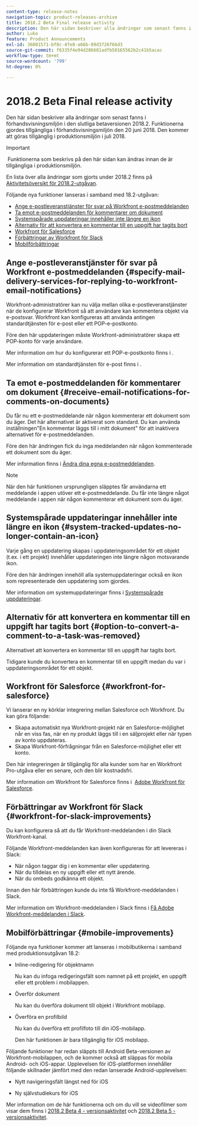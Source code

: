 ```yaml
---
content-type: release-notes
navigation-topic: product-releases-archive
title: 2018.2 Beta Final release activity
description: Den här sidan beskriver alla ändringar som senast fanns i förhandsvisningsmiljön i den slutliga betaversionen 2018.2. Funktionerna gjordes tillgängliga i förhandsvisningsmiljön den 20 juni 2018. Den kommer att göras tillgänglig i produktionsmiljön i juli 2018.
author: Luke
feature: Product Announcements
exl-id: 36001571-bf8c-4fe8-a66b-09d3726f66d3
source-git-commit: f6335f4e94d286681adfb50165562b2c41b5acac
workflow-type: tm+mt
source-wordcount: '799'
ht-degree: 0%

---
```


# 2018.2 Beta Final release activity

Den här sidan beskriver alla ändringar som senast fanns i förhandsvisningsmiljön i den slutliga betaversionen 2018.2. Funktionerna gjordes tillgängliga i förhandsvisningsmiljön den 20 juni 2018. Den kommer att göras tillgänglig i produktionsmiljön i juli 2018.

>[!IMPORTANT]
>
> Funktionerna som beskrivs på den här sidan kan ändras innan de är tillgängliga i produktionsmiljön.

En lista över alla ändringar som gjorts under 2018.2 finns på  [Aktivitetsöversikt för 2018.2-utgåvan](../../../../product-announcements/product-releases/quarterly-release-archive/2018.2-release-activity/2018.2-release-activity-overview.md).

Följande nya funktioner lanseras i samband med 18.2-utgåvan:

* [Ange e-postleveranstjänster för svar på Workfront e-postmeddelanden](#specify-mail-delivery-services-for-replying-to-workfront-email-notifications)
* [Ta emot e-postmeddelanden för kommentarer om dokument](#receive-email-notifications-for-comments-on-documents)
* [Systemspårade uppdateringar innehåller inte längre en ikon](#system-tracked-updates-no-longer-contain-an-icon)
* [Alternativ för att konvertera en kommentar till en uppgift har tagits bort](#option-to-convert-a-comment-to-a-task-was-removed)
* [Workfront för Salesforce](#workfront-for-salesforce)
* [Förbättringar av Workfront för Slack](#workfront-for-slack-improvements)
* [Mobilförbättringar](#mobile-improvements)

## Ange e-postleveranstjänster för svar på Workfront e-postmeddelanden {#specify-mail-delivery-services-for-replying-to-workfront-email-notifications}

Workfront-administratörer kan nu välja mellan olika e-postleveranstjänster när de konfigurerar Workfront så att användare kan kommentera objekt via e-postsvar. Workfront kan konfigureras att använda antingen standardtjänsten för e-post eller ett POP-e-postkonto.

Före den här uppdateringen måste Workfront-administratörer skapa ett POP-konto för varje användare. 

Mer information om hur du konfigurerar ett POP-e-postkonto finns i .

Mer information om standardtjänsten för e-post finns i .

## Ta emot e-postmeddelanden för kommentarer om dokument {#receive-email-notifications-for-comments-on-documents}

Du får nu ett e-postmeddelande när någon kommenterar ett dokument som du äger. Det här alternativet är aktiverat som standard. Du kan använda inställningen&quot;En kommentar läggs till i mitt dokument&quot; för att inaktivera alternativet för e-postmeddelanden.

Före den här ändringen fick du inga meddelanden när någon kommenterade ett dokument som du äger. 

Mer information finns i [Ändra dina egna e-postmeddelanden](../../../../workfront-basics/using-notifications/activate-or-deactivate-your-own-event-notifications.md).

>[!NOTE]
>
När den här funktionen ursprungligen släpptes får användarna ett meddelande i appen utöver ett e-postmeddelande. Du får inte längre något meddelande i appen när någon kommenterar ett dokument som du äger. 

## Systemspårade uppdateringar innehåller inte längre en ikon {#system-tracked-updates-no-longer-contain-an-icon}

Varje gång en uppdatering skapas i uppdateringsområdet för ett objekt (t.ex. i ett projekt) innehåller uppdateringen inte längre någon motsvarande ikon.

Före den här ändringen innehöll alla systemuppdateringar också en ikon som representerade den uppdatering som gjordes.

Mer information om systemuppdateringar finns i [Systemspårade uppdateringar](../../../../administration-and-setup/set-up-workfront/system-tracked-update-feeds/system-tracked-update-feeds.md).

## Alternativ för att konvertera en kommentar till en uppgift har tagits bort {#option-to-convert-a-comment-to-a-task-was-removed}

Alternativet att konvertera en kommentar till en uppgift har tagits bort.

Tidigare kunde du konvertera en kommentar till en uppgift medan du var i uppdateringsområdet för ett objekt.

## Workfront för Salesforce {#workfront-for-salesforce}

Vi lanserar en ny körklar integrering mellan Salesforce och Workfront. Du kan göra följande:

* Skapa automatiskt nya Workfront-projekt när en Salesforce-möjlighet når en viss fas, när en ny produkt läggs till i en säljprojekt eller när typen av konto uppdateras.
* Skapa Workfront-förfrågningar från en Salesforce-möjlighet eller ett konto.

Den här integreringen är tillgänglig för alla kunder som har en Workfront Pro-utgåva eller en senare, och den blir kostnadsfri.

Mer information om Workfront för Salesforce finns i  [Adobe Workfront för Salesforce](../../../../workfront-integrations-and-apps/using-workfront-with-salesforce/workfront-for-salesforce.md).

## Förbättringar av Workfront för Slack {#workfront-for-slack-improvements}

Du kan konfigurera så att du får Workfront-meddelanden i din Slack Workfront-kanal.

Följande Workfront-meddelanden kan även konfigureras för att levereras i Slack:

* När någon taggar dig i en kommentar eller uppdatering.
* När du tilldelas en ny uppgift eller ett nytt ärende.
* När du ombeds godkänna ett objekt.

Innan den här förbättringen kunde du inte få Workfront-meddelanden i Slack.

Mer information om Workfront-meddelanden i Slack finns i [Få Adobe Workfront-meddelanden i Slack](../../../../workfront-integrations-and-apps/using-workfront-with-slack/receive-workfront-notifications-in-slack.md).

## Mobilförbättringar {#mobile-improvements}

Följande nya funktioner kommer att lanseras i mobilbutikerna i samband med produktionsutgåvan 18.2:

* Inline-redigering för objektnamn 

  Nu kan du infoga redigeringsfält som namnet på ett projekt, en uppgift eller ett problem i mobilappen.

* Överför dokument 

  Nu kan du överföra dokument till objekt i Workfront mobilapp.

* Överföra en profilbild 

  Nu kan du överföra ett profilfoto till din iOS-mobilapp.

  Den här funktionen är bara tillgänglig för iOS mobilapp.

Följande funktioner har redan släppts till Android Beta-versionen av Workfront-mobilappen, och de kommer också att släppas för mobila Android- och iOS-appar. Upplevelsen för iOS-plattformen innehåller följande skillnader jämfört med den redan lanserade Android-upplevelsen:

* Nytt navigeringsfält längst ned för iOS 

* Ny självstudiekurs för iOS 

Mer information om de här funktionerna och om du vill se videofilmer som visar dem finns i [2018.2 Beta 4 - versionsaktivitet](../../../../product-announcements/product-releases/quarterly-release-archive/2018.2-release-activity/2018.2-beta-4-release-activity.md) och [2018.2 Beta 5 - versionsaktivitet](../../../../product-announcements/product-releases/quarterly-release-archive/2018.2-release-activity/2018.2-beta-5-release-activity.md).
